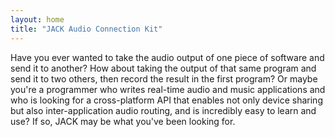 ```yaml
---
layout: home
title: "JACK Audio Connection Kit"
---
```

Have you ever wanted to take the audio output of one piece of software and send it
to another? How about taking the output of that same program and send it to two
others, then record the result in the first program? Or maybe you're a programmer
who writes real-time audio and music applications and who is looking for a
cross-platform API that enables not only device sharing but also inter-application
audio routing, and is incredibly easy to learn and use? If so, JACK may be what
you've been looking for.
